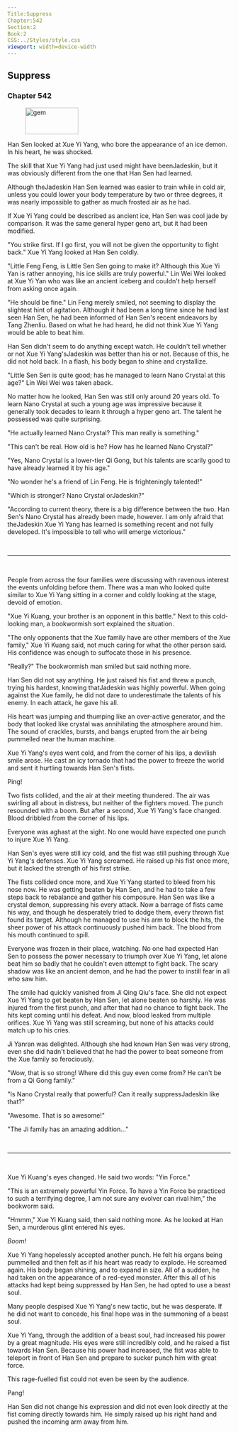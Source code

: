 ```yaml
---
Title:Suppress 
Chapter:542 
Section:2 
Book:2 
CSS:../Styles/style.css 
viewport: width=device-width
---
```

  
## Suppress
### Chapter 542
  
<figure>
	<img src="../Images/gem.gif" alt="gem" id="gem" width="120" height="60" />
</figure>
  

  
Han Sen looked at Xue Yi Yang, who bore the appearance of an ice demon. In his heart, he was shocked.

The skill that Xue Yi Yang had just used might have beenJadeskin, but it was obviously different from the one that Han Sen had learned.

Although theJadeskin Han Sen learned was easier to train while in cold air, unless you could lower your body temperature by two or three degrees, it was nearly impossible to gather as much frosted air as he had.

If Xue Yi Yang could be described as ancient ice, Han Sen was cool jade by comparison. It was the same general hyper geno art, but it had been modified.

"You strike first. If I go first, you will not be given the opportunity to fight back." Xue Yi Yang looked at Han Sen coldly.

"Little Feng Feng, is Little Sen Sen going to make it? Although this Xue Yi Yan is rather annoying, his ice skills are truly powerful." Lin Wei Wei looked at Xue Yi Yan who was like an ancient iceberg and couldn't help herself from asking once again.

"He should be fine." Lin Feng merely smiled, not seeming to display the slightest hint of agitation. Although it had been a long time since he had last seen Han Sen, he had been informed of Han Sen's recent endeavors by Tang Zhenliu. Based on what he had heard, he did not think Xue Yi Yang would be able to beat him.

Han Sen didn't seem to do anything except watch. He couldn't tell whether or not Xue Yi Yang'sJadeskin was better than his or not. Because of this, he did not hold back. In a flash, his body began to shine and crystallize.

"Little Sen Sen is quite good; has he managed to learn Nano Crystal at this age?" Lin Wei Wei was taken aback.

No matter how he looked, Han Sen was still only around 20 years old. To learn Nano Crystal at such a young age was impressive because it generally took decades to learn it through a hyper geno art. The talent he possessed was quite surprising.

"He actually learned Nano Crystal? This man really is something."

"This can't be real. How old is he? How has he learned Nano Crystal?"

"Yes, Nano Crystal is a lower-tier Qi Gong, but his talents are scarily good to have already learned it by his age."

"No wonder he's a friend of Lin Feng. He is frighteningly talented!"

"Which is stronger? Nano Crystal orJadeskin?"

"According to current theory, there is a big difference between the two. Han Sen's Nano Crystal has already been made, however. I am only afraid that theJadeskin Xue Yi Yang has learned is something recent and not fully developed. It's impossible to tell who will emerge victorious."

<br>

*****

<br>

People from across the four families were discussing with ravenous interest the events unfolding before them. There was a man who looked quite similar to Xue Yi Yang sitting in a corner and coldly looking at the stage, devoid of emotion.

"Xue Yi Kuang, your brother is an opponent in this battle." Next to this cold-looking man, a bookwormish sort explained the situation.

"The only opponents that the Xue family have are other members of the Xue family," Xue Yi Kuang said, not much caring for what the other person said. His confidence was enough to suffocate those in his presence.

"Really?" The bookwormish man smiled but said nothing more.

Han Sen did not say anything. He just raised his fist and threw a punch, trying his hardest, knowing thatJadeskin was highly powerful. When going against the Xue family, he did not dare to underestimate the talents of his enemy. In each attack, he gave his all.

His heart was jumping and thumping like an over-active generator, and the body that looked like crystal was annihilating the atmosphere around him. The sound of crackles, bursts, and bangs erupted from the air being pummelled near the human machine.

Xue Yi Yang's eyes went cold, and from the corner of his lips, a devilish smile arose. He cast an icy tornado that had the power to freeze the world and sent it hurtling towards Han Sen's fists.

Ping!

Two fists collided, and the air at their meeting thundered. The air was swirling all about in distress, but neither of the fighters moved. The punch resounded with a boom. But after a second, Xue Yi Yang's face changed. Blood dribbled from the corner of his lips.

Everyone was aghast at the sight. No one would have expected one punch to injure Xue Yi Yang.

Han Sen's eyes were still icy cold, and the fist was still pushing through Xue Yi Yang's defenses. Xue Yi Yang screamed. He raised up his fist once more, but it lacked the strength of his first strike.

The fists collided once more, and Xue Yi Yang started to bleed from his nose now. He was getting beaten by Han Sen, and he had to take a few steps back to rebalance and gather his composure. Han Sen was like a crystal demon, suppressing his every attack. Now a barrage of fists came his way, and though he desperately tried to dodge them, every thrown fist found its target. Although he managed to use his arm to block the hits, the sheer power of his attack continuously pushed him back. The blood from his mouth continued to spill.

Everyone was frozen in their place, watching. No one had expected Han Sen to possess the power necessary to triumph over Xue Yi Yang, let alone beat him so badly that he couldn't even attempt to fight back. The scary shadow was like an ancient demon, and he had the power to instill fear in all who saw him.

The smile had quickly vanished from Ji Qing Qiu's face. She did not expect Xue Yi Yang to get beaten by Han Sen, let alone beaten so harshly. He was injured from the first punch, and after that had no chance to fight back. The hits kept coming until his defeat. And now, blood leaked from multiple orifices. Xue Yi Yang was still screaming, but none of his attacks could match up to his cries.

Ji Yanran was delighted. Although she had known Han Sen was very strong, even she did hadn't believed that he had the power to beat someone from the Xue family so ferociously.

"Wow, that is so strong! Where did this guy even come from? He can't be from a Qi Gong family."

"Is Nano Crystal really that powerful? Can it really suppressJadeskin like that?"

"Awesome. That is so awesome!"

"The Ji family has an amazing addition..."

<br>

*****

<br>

Xue Yi Kuang's eyes changed. He said two words: "Yin Force."

"This is an extremely powerful Yin Force. To have a Yin Force be practiced to such a terrifying degree, I am not sure any evolver can rival him," the bookworm said.

"Hmmm," Xue Yi Kuang said, then said nothing more. As he looked at Han Sen, a murderous glint entered his eyes.

*Boom!*

Xue Yi Yang hopelessly accepted another punch. He felt his organs being pummelled and then felt as if his heart was ready to explode. He screamed again. His body began shining, and to expand in size. All of a sudden, he had taken on the appearance of a red-eyed monster. After this all of his attacks had kept being suppressed by Han Sen, he had opted to use a beast soul.

Many people despised Xue Yi Yang's new tactic, but he was desperate. If he did not want to concede, his final hope was in the summoning of a beast soul.

Xue Yi Yang, through the addition of a beast soul, had increased his power by a great magnitude. His eyes were still incredibly cold, and he raised a fist towards Han Sen. Because his power had increased, the fist was able to teleport in front of Han Sen and prepare to sucker punch him with great force.

This rage-fuelled fist could not even be seen by the audience.

Pang!

Han Sen did not change his expression and did not even look directly at the fist coming directly towards him. He simply raised up his right hand and pushed the incoming arm away from him.